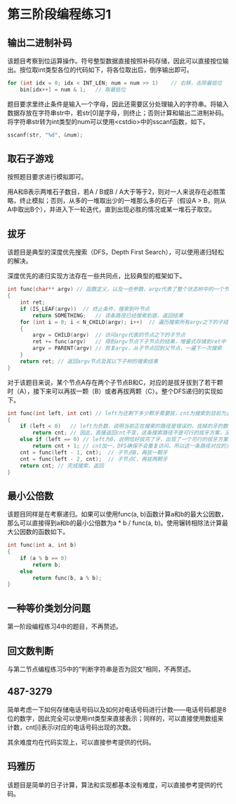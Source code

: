 # 第三阶段编程练习1

## 输出二进制补码

该题目考察到位运算操作。符号整型数据直接按照补码存储，因此可以直接按位输出。按位取int类型各位的代码如下，将各位取出后，倒序输出即可。

```cpp
for (int idx = 0; idx < INT_LEN; num = num >> 1)    // 右移，去除最低位
    bin[idx++] = num & 1;   // 取最低位
```

题目要求里终止条件是输入一个字母，因此还需要区分处理输入的字符串。将输入数据存放在字符串str中，若str[0]是字母，则终止；否则计算和输出二进制补码。将字符串str转为int类型的num可以使用\<cstdio\>中的sscanf函数，如下。

```cpp
sscanf(str, "%d", &num);
```

## 取石子游戏

按照题目要求进行模拟即可。

用A和B表示两堆石子数目，若A / B或B / A大于等于2，则对一人来说存在必胜策略，终止模拟；否则，从多的一堆取出少的一堆那么多的石子（假设A > B，则从A中取出B个），并进入下一轮迭代，直到出现必胜的情况或某一堆石子取空。

## 拔牙

该题目是典型的深度优先搜索（DFS，Depth First Search），可以使用递归轻松的解决。

深度优先的递归实现方法存在一些共同点，比较典型的框架如下。

```cpp
int func(char** argv) // 函数定义，以及一些参数，argv代表了整个状态树中的一个节点
{
    int ret;
    if (IS_LEAF(argv))  // 终止条件，搜索到叶节点
        return SOMETHING;   // 该条路径已经搜索到底，返回结果
    for (int i = 0; i < N_CHILD(argv); i++)  // 遍历搜索所有argv之下的子结点
    {
        argv = CHILD(argv)  // 访问argv代表的节点之下的子节点
        ret += func(argv)   // 得到argv节点下子节点的结果，增量式存储到ret中
        argv = PARENT(argv) // 恢复argv，从子节点回到父节点，一遍下一次搜索
    }
    return ret; // 返回argv节点及其以下子树的搜索结果
}
```

对于该题目来说，某个节点A存在两个子节点B和C，对应的是拔牙拔到了若干颗时（A），接下来可以再拔一颗（B）或者再拔两颗（C）。整个DFS递归的实现如下。

```cpp
int func(int left, int cnt) // left为还剩下多少颗牙需要拔，cnt为搜索到目前为止找到了多少方案
{
    if (left < 0)   // left为负数，说明当前正在搜索的路径是错误的，拔掉的牙的数目不可能多过牙的数目
        return cnt; // 因此，直接返回cnt不变，这条搜索路径不是可行的拔牙方案，没有找到新的拔牙方案
    else if (left == 0) // left为0，说明恰好拔完了牙，出现了一个可行的拔牙方案
        return cnt + 1; // cnt加一，DFS确保不会重复访问，所以这一条路径对应的方案一定是一个新的方案
    cnt = func(left - 1, cnt);  // 子节点B，再拔一颗牙
    cnt = func(left - 2, cnt);  // 子节点C，再拔两颗牙
    return cnt; // 完成搜索，返回
}
```

## 最小公倍数

该题目同样是在考察递归。如果可以使用func(a, b)函数计算a和b的最大公因数，那么可以直接得到a和b的最小公倍数为a * b / func(a, b)。使用辗转相除法计算最大公因数的函数如下。

```cpp
int func(int a, int b)
{
	if (a % b == 0)
		return b;
	else
		return func(b, a % b);
}
```

## 一种等价类划分问题

第一阶段编程练习4中的题目，不再赘述。

## 回文数判断

与第二节点编程练习5中的“判断字符串是否为回文”相同，不再赘述。

## 487-3279

简单考虑一下如何存储电话号码以及如何对电话号码进行计数——电话号码都是8位的数字，因此完全可以使用int类型来直接表示；同样的，可以直接使用数组来计数，cnt[i]表示i对应的电话号码出现的次数。

其余难度均在代码实现上，可以直接参考提供的代码。

## 玛雅历

该题目是简单的日子计算，算法和实现都基本没有难度，可以直接参考提供的代码。